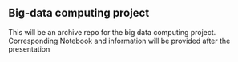 ## Big-data computing project 

This will be an archive repo for the big data computing project. 
Corresponding Notebook and information will be provided after the presentation
